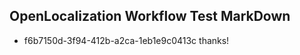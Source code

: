 ## OpenLocalization Workflow Test MarkDown

* f6b7150d-3f94-412b-a2ca-1eb1e9c0413c 
thanks!



<!--HONumber=Feb16_HO3-->
